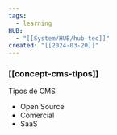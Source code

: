 ```yaml
---
tags:
  - learning
HUB:
  - "[[System/HUB/hub-tec]]"
created: "[[2024-03-20]]"
---
```

### [[concept-cms-tipos]]

Tipos de CMS
- Open Source
- Comercial
- SaaS

